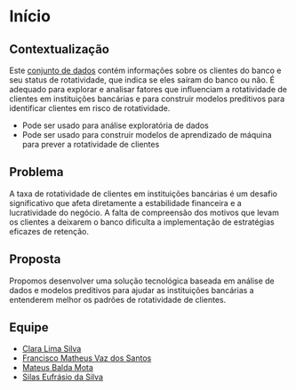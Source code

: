 # Início

## Contextualização
Este [conjunto de dados](https://www.kaggle.com/datasets/saurabhbadole/bank-customer-churn-prediction-dataset) contém informações sobre os clientes do banco e seu status de rotatividade, que indica se eles saíram do banco ou não. É adequado para explorar e analisar fatores que influenciam a rotatividade de clientes em instituições bancárias e para construir modelos preditivos para identificar clientes em risco de rotatividade.

- Pode ser usado para análise exploratória de dados 
- Pode ser usado para construir modelos de aprendizado de máquina para prever a rotatividade de clientes

## Problema

A taxa de rotatividade de clientes em instituições bancárias é um desafio significativo que afeta diretamente a estabilidade financeira e a lucratividade do negócio. A falta de compreensão dos motivos que levam os clientes a deixarem o banco dificulta a implementação de estratégias eficazes de retenção.

## Proposta

Propomos desenvolver uma solução tecnológica baseada em análise de dados e modelos preditivos para ajudar as instituições bancárias a entenderem melhor os padrões de rotatividade de clientes. 

## Equipe

 - [Clara Lima Silva](https://github.com/claralimasilva)
 - [Francisco Matheus Vaz dos Santos](https://github.com/matheusvazdata)
 - [Mateus Balda Mota](https://github.com/matt-balda)
 - [Silas Eufrásio da Silva](https://github.com/uSilas)
